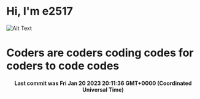 # Hi, I'm e2517

![Alt Text](https://github.com/E2517/e2517/blob/master/images/background.gif)

# Coders are coders coding codes for coders to code codes

<h4 align="center">Last commit was Fri Jan 20 2023 20:11:36 GMT+0000 (Coordinated Universal Time)</h4>
